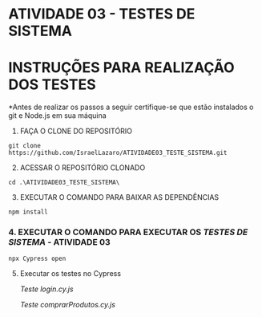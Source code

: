 # ATIVIDADE 03 - TESTES DE SISTEMA

INSTRUÇÕES PARA REALIZAÇÃO DOS TESTES
=====================================
*Antes de realizar os passos a seguir certifique-se que estão instalados o git e Node.js em sua máquina
1. FAÇA O CLONE DO REPOSITÓRIO
```shell
git clone https://github.com/IsraelLazaro/ATIVIDADE03_TESTE_SISTEMA.git
```
2. ACESSAR O REPOSITÓRIO CLONADO
```shell
cd .\ATIVIDADE03_TESTE_SISTEMA\
```
3. EXECUTAR O COMANDO PARA BAIXAR AS DEPENDÊNCIAS 
```shell
npm install
```
### 4. EXECUTAR O COMANDO PARA EXECUTAR OS *TESTES DE SISTEMA* - ATIVIDADE 03
```shell
npx Cypress open
```
5. Executar os testes no Cypress

   *Teste login.cy.js*
   
    *Teste comprarProdutos.cy.js*